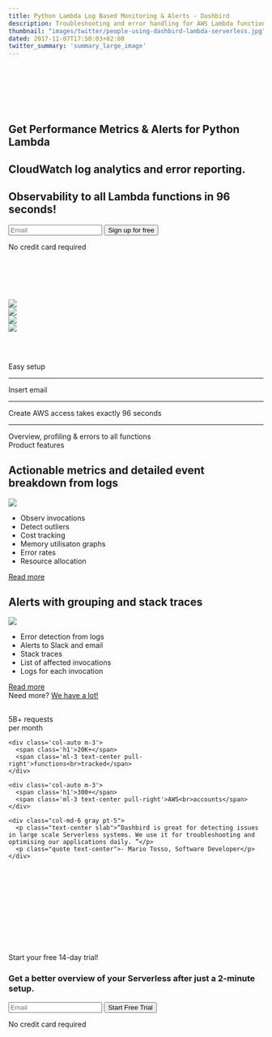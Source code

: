 ```yaml
---
title: Python Lambda Log Based Monitoring & Alerts - Dashbird
description: Troubleshooting and error handling for AWS Lambda functions written in Python. Easiest setup and completely log-based data collection.
thumbnail: "images/twitter/people-using-dashbird-lambda-serverless.jpg"
dated: 2017-11-07T17:50:03+02:00
twitter_summary: 'summary_large_image'
---
```


<div class='container-fluid text-white' style='background-image: url("/images/aws-lambda-monitoring.jpg"); background-size: cover'>
  <section class="container-fluid" style='padding-top: 85px;'>
    <div class="row justify-content-center">
      <div class="col-lg-6 center">
        <h1 class="text-center">Get Performance Metrics & Alerts for Python Lambda</h1>
        <h2 class="mt-4 text-center lato">CloudWatch log analytics and error reporting.</h2>
        <h2 class="lato text-center">Observability to all Lambda functions in 96 seconds!</h2>
        <div class="pt-5">
          <form method="post" action="https://app.dashbird.io/auth/register">
            <label class="input-group">
                <input type="email" class="form-control" placeholder='Email' name="email" required>
                <button class="input-group-addon">Sign up for free</button>
            </label>
          </form>
          <p class="text-center small">No credit card required</p>
        </div>
      </div>
    </div>
  </section>

  <section class="container social" style="margin-top: 80px; padding-bottom: 60px;">
    <div class="row justify-content-center">
      <div class="col-auto mr-md-2 mt-4 d-flex align-items-center"><img style='margin-top: 15px;' class="w-130 mx-auto" src="/images/socialproof/python-white.png"></div>
      <div class="col-auto mr-md-2 mt-4 d-flex align-items-center w-130 "><img class="h-80 mx-auto" src="/images/socialproof/java.png"></div>
      <div class="col-auto mr-md-2 mt-4 d-flex align-items-center w-130"><img class="h-70 mx-auto" src="/images/socialproof/csharpnegative.png"></div>
      <div class="col-auto mr-md-2 mt-4 d-flex align-items-center"><img class="w-130 mx-auto" src="/images/socialproof/node.png"></div>
    </div>
  </section>
</div>

<section class="container-fluid dark-bg">
  <div class="row">
    <div class="col text-center mt-5">
      <span class="h4 text-uppercase mp-5">Easy setup</span>
    </div>
  </div>

  <div class="row">
    <div class="col-10 mt-4 mx-auto">
      <div class='row text-center'>
        <div class='col-12 col-md mt-1'>
          <div class='card h-200'>
            <div class='card-body mt-3'>
               <span class="h1"><i class="fa fa-envelope-open"></i></span>
              <hr>
              <span class='h4 lato'>Insert email</span>
            </div>
          </div>
        </div>
        <div class='col-12 col-md mt-1'>
          <div class='card h-200'>
            <div class='card-body mt-3'>
              <span class="h1"><i class="fa fa-handshake-o"></i></span>
              <hr>
              <span class='h4 lato'>Create AWS access</span>
              <span class='lato d-block text-secondary'>takes exactly 96 seconds</span>
            </div>
          </div>
        </div>
        <div class='col-12 col-md mt-1'>
          <div class='card h-200'>
            <div class='card-body mt-3'>
              <span class="h1"><i class="fa fa-rocket"></i></span>
              <hr>
              <span class='h4 lato'>Overview, profiling & errors</span>
              <span class='lato d-block text-secondary'>to all functions</span>
            </div>
          </div>
        </div>
      </div>
    </div>
  </div>
  <div class="row">
    <div class="col text-center mt-5">
      <span class="h2 underlined">Product features</span>
    </div>

  </div>

  <div class="row justify-content-md-center align-items-center">
    <div class="col-10 mt-4 mx-auto">
      <div class='row'>
        <div class='col text-center pb-3 pt-5'>
          <h2>Actionable metrics and detailed event breakdown from logs</h2>
        </div>
      </div>
      <div class="row">
        <div class="col col-md-8 imgs-fluid">
          <img src='/images/features/project-overview.png'>
        </div>
        <div class="col text-center text-md-left">
          <ul class='list-group'>
            <li class='list-group-item'>Observ invocations</li>
            <li class='list-group-item'>Detect outliers</li>
            <li class='list-group-item'>Cost tracking</li>
            <li class='list-group-item'>Memory utilisaton graphs</li>
            <li class='list-group-item'>Error rates</li>
            <li class='list-group-item'>Resource allocation</li>
         </ul>
         <a href='/features/aws-lambda-serverless-monitoring/' target='_blank' class='btn btn-primary mt-4'>Read more</a>
        </div>
      </div>
    </div>
  </div>

  <div class="row justify-content-md-center align-items-center pb-5">
    <div class="col-10 mt-4 mx-auto">
      <div class='row'>
        <div class='col text-center pb-3 pt-5'>
          <h2>Alerts with grouping and stack traces</h2>
        </div>
      </div>
      <div class="row">
        <div class="col col-md-6 imgs-fluid">
          <img src="/images/screens/error.png">
        </div>
        <div class="col text-center text-md-left">
          <ul class='list-group'>
            <li class='list-group-item'>Error detection from logs</li>
            <li class='list-group-item'>Alerts to Slack and email</li>
            <li class='list-group-item'>Stack traces</li>
            <li class='list-group-item'>List of affected invocations</li>
            <li class='list-group-item'>Logs for each invocation</li>
         </ul>
          <a href='/features/lambda-error-tracking/' target='_blank' class='btn btn-primary mt-4'>Read more</a>
        </div>
      </div>
    </div>
  </div>

  <div class="row justify-content-md-center align-items-center pb-5">
    <div class="col-10 mt-4 mx-auto">
      <div class='col text-center pb-3 pt-5'>
        <span class='h5'>Need more? <a href='/features' target='_blank'>We have a lot!</a></span>
      </div>
    </div>
  </div>
</section>

<section class="container social" style="margin-top: 30px;">
  <div class="row justify-content-center mt-3">
    <div class='col-auto m-3'>
      <span class='h1'>5B+</span>
      <span class='ml-3 text-center pull-right'>requests<br>per month</span>
    </div>

    <div class='col-auto m-3'>
      <span class='h1'>20K+</span>
      <span class='ml-3 text-center pull-right'>functions<br>tracked</span>
    </div>

    <div class='col-auto m-3'>
      <span class='h1'>300+</span>
      <span class='ml-3 text-center pull-right'>AWS<br>accounts</span>
    </div>

    <div class="col-md-6 gray pt-5">
      <p class="text-center slab">“Dashbird is great for detecting issues in large scale Serverless systems. We use it for troubleshooting and optimising our applications daily. ”</p>
      <p class="quote text-center">- Mario Tosso, Software Developer</p>
    </div>
  </div>
</section>

<section class="container-fluid" style='background-image: url("/images/blake.jpg"); background-size: cover; '>
  
  <div class="row justify-content-md-center">
    <div class="col justify-content-md-center text-center cta-black bg-cta br-7 mx-auto" style='padding: 170px 0;'>
      <span class="h1 pt-5">Start your free 14-day trial!</span>
      <h3 class="mt-3">Get a better overview of your Serverless after just a 2-minute setup.</h3>
      <div class="row justify-content-md-center">
        <div class="pt-5 pl-5 pr-5 col-lg-5 mx-auto">
          <form method="post" action="https://app.dashbird.io/auth/register">
          <label class="input-group">
            <input type="email" class="form-control" placeholder='Email' name="email" required>
            <button class="input-group-addon">Start Free Trial</button>
          </label>
          </form>
          <p class="text-center small">No credit card required</p>
        </div>
      </div>
    </div>
  </div>
</section>
